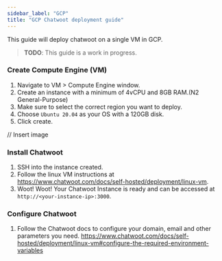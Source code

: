 ```yaml
---
sidebar_label: "GCP"
title: "GCP Chatwoot deployment guide"
---
```


This guide will deploy chatwoot on a single VM in GCP.

> **TODO**: This guide is a work in progress.

### Create Compute Engine (VM)

1. Navigate to VM > Compute Engine window. 
2. Create an instance with a minimum of 4vCPU and 8GB RAM.(N2 General-Purpose)
3. Make sure to select the correct region you want to deploy.
4. Choose `Ubuntu 20.04` as your OS with a 120GB disk.
5. Click create.

// Insert image

### Install Chatwoot

1. SSH into the instance created.
2. Follow the linux VM instructions at https://www.chatwoot.com/docs/self-hosted/deployment/linux-vm.
3. Woot! Woot! Your Chatwoot Instance is ready and can be accessed at `http://<your-instance-ip>:3000`.


### Configure Chatwoot

1. Follow the Chatwoot docs to configure your domain, email and other parameters you need.
https://www.chatwoot.com/docs/self-hosted/deployment/linux-vm#configure-the-required-environment-variables
